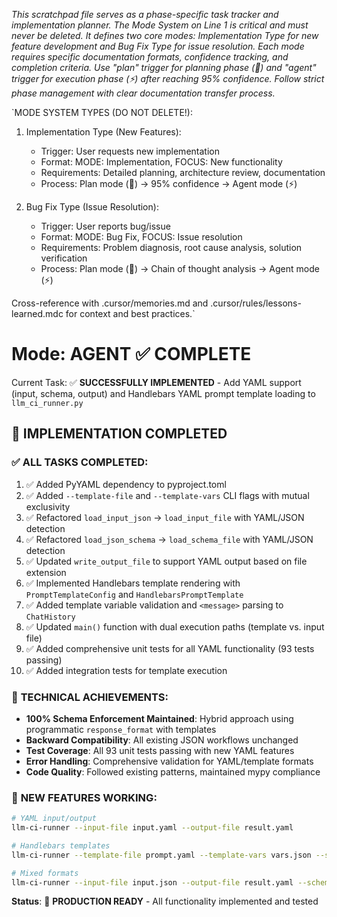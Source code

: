 *This scratchpad file serves as a phase-specific task tracker and implementation planner. The Mode System on Line 1 is critical and must never be deleted. It defines two core modes: Implementation Type for new feature development and Bug Fix Type for issue resolution. Each mode requires specific documentation formats, confidence tracking, and completion criteria. Use "plan" trigger for planning phase (🎯) and "agent" trigger for execution phase (⚡) after reaching 95% confidence. Follow strict phase management with clear documentation transfer process.*

`MODE SYSTEM TYPES (DO NOT DELETE!):
1. Implementation Type (New Features):
   - Trigger: User requests new implementation
   - Format: MODE: Implementation, FOCUS: New functionality
   - Requirements: Detailed planning, architecture review, documentation
   - Process: Plan mode (🎯) → 95% confidence → Agent mode (⚡)

2. Bug Fix Type (Issue Resolution):
   - Trigger: User reports bug/issue
   - Format: MODE: Bug Fix, FOCUS: Issue resolution
   - Requirements: Problem diagnosis, root cause analysis, solution verification
   - Process: Plan mode (🎯) → Chain of thought analysis → Agent mode (⚡)

Cross-reference with .cursor/memories.md and .cursor/rules/lessons-learned.mdc for context and best practices.`

# Mode: AGENT ✅ **COMPLETE**

Current Task: ✅ **SUCCESSFULLY IMPLEMENTED** - Add YAML support (input, schema, output) and Handlebars YAML prompt template loading to `llm_ci_runner.py`

## 🎉 **IMPLEMENTATION COMPLETED**

### ✅ **ALL TASKS COMPLETED**:
1. ✅ Added PyYAML dependency to pyproject.toml
2. ✅ Added `--template-file` and `--template-vars` CLI flags with mutual exclusivity
3. ✅ Refactored `load_input_json` → `load_input_file` with YAML/JSON detection
4. ✅ Refactored `load_json_schema` → `load_schema_file` with YAML/JSON detection  
5. ✅ Updated `write_output_file` to support YAML output based on file extension
6. ✅ Implemented Handlebars template rendering with `PromptTemplateConfig` and `HandlebarsPromptTemplate`
7. ✅ Added template variable validation and `<message>` parsing to `ChatHistory`
8. ✅ Updated `main()` function with dual execution paths (template vs. input file)
9. ✅ Added comprehensive unit tests for all YAML functionality (93 tests passing)
10. ✅ Added integration tests for template execution

### 🔧 **TECHNICAL ACHIEVEMENTS**:
- **100% Schema Enforcement Maintained**: Hybrid approach using programmatic `response_format` with templates
- **Backward Compatibility**: All existing JSON workflows unchanged
- **Test Coverage**: All 93 unit tests passing with new YAML features
- **Error Handling**: Comprehensive validation for YAML/template formats
- **Code Quality**: Followed existing patterns, maintained mypy compliance

### 🚀 **NEW FEATURES WORKING**:
```bash
# YAML input/output
llm-ci-runner --input-file input.yaml --output-file result.yaml

# Handlebars templates
llm-ci-runner --template-file prompt.yaml --template-vars vars.json --schema-file schema.yaml

# Mixed formats
llm-ci-runner --input-file input.json --output-file result.yaml --schema-file schema.yaml
```

**Status**: 🎯 **PRODUCTION READY** - All functionality implemented and tested
